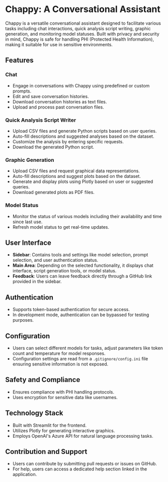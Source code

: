 # Chappy: A Conversational Assistant

Chappy is a versatile conversational assistant designed to facilitate various tasks including chat interactions, quick analysis script writing, graphic generation, and monitoring model statuses. Built with privacy and security in mind, Chappy is safe for handling PHI (Protected Health Information), making it suitable for use in sensitive environments.

## Features

### Chat
- Engage in conversations with Chappy using predefined or custom prompts.
- Edit and save conversation histories.
- Download conversation histories as text files.
- Upload and process past conversation files.

### Quick Analysis Script Writer
- Upload CSV files and generate Python scripts based on user queries.
- Auto-fill descriptions and suggested analyses based on the dataset.
- Customize the analysis by entering specific requests.
- Download the generated Python script.

### Graphic Generation
- Upload CSV files and request graphical data representations.
- Auto-fill descriptions and suggest plots based on the dataset.
- Generate and display plots using Plotly based on user or suggested queries.
- Download generated plots as PDF files.

### Model Status
- Monitor the status of various models including their availability and time since last use.
- Refresh model status to get real-time updates.

## User Interface
- **Sidebar**: Contains tools and settings like model selection, prompt selection, and user authentication status.
- **Main Area**: Depending on the selected functionality, it displays chat interface, script generation tools, or model status.
- **Feedback**: Users can leave feedback directly through a GitHub link provided in the sidebar.

## Authentication
- Supports token-based authentication for secure access.
- In development mode, authentication can be bypassed for testing purposes.

## Configuration
- Users can select different models for tasks, adjust parameters like token count and temperature for model responses.
- Configuration settings are read from a `.gitignore/config.ini` file ensuring sensitive information is not exposed.

## Safety and Compliance
- Ensures compliance with PHI handling protocols.
- Uses encryption for sensitive data like usernames.

## Technology Stack
- Built with Streamlit for the frontend.
- Utilizes Plotly for generating interactive graphics.
- Employs OpenAI's Azure API for natural language processing tasks.


## Contribution and Support
- Users can contribute by submitting pull requests or issues on GitHub.
- For help, users can access a dedicated help section linked in the application.
